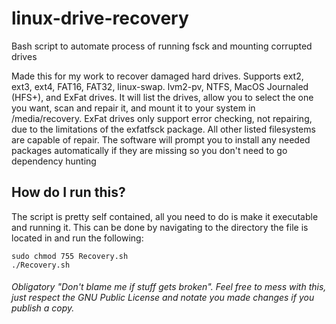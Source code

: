 # linux-drive-recovery
Bash script to automate process of running fsck and mounting corrupted drives

Made this for my work to recover damaged hard drives. Supports ext2, ext3, ext4, FAT16, FAT32, linux-swap. lvm2-pv, NTFS, MacOS Journaled (HFS+), and ExFat drives. It will list the drives, allow you to select the one you want, scan and repair it, and mount it to your system in /media/recovery. ExFat drives only support error checking, not repairing, due to the limitations of the exfatfsck package. All other listed filesystems are capable of repair. The software will prompt you to install any needed packages automatically if they are missing so you don't need to go dependency hunting

## How do I run this?
The script is pretty self contained, all you need to do is make it executable and running it. This can be done by navigating to the directory the file is located in and run the following:
```
sudo chmod 755 Recovery.sh
./Recovery.sh
```

###### Obligatory "Don't blame me if stuff gets broken". Feel free to mess with this, just respect the GNU Public License and notate you made changes if you publish a copy.
